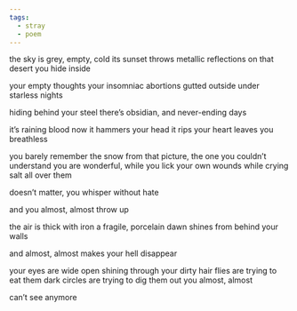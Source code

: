 ```yaml
---
tags:
  - stray
  - poem
---
```

the sky is grey, empty, cold
its sunset throws metallic reflections
on that desert you hide inside

your empty thoughts
your insomniac abortions
gutted outside under starless nights

hiding behind your steel there’s
obsidian, and never-ending days

it’s raining blood now
it hammers your head
it rips your heart
leaves you breathless

you barely remember the snow
from that picture, the one you couldn’t understand
you are wonderful, while you lick your own wounds
while crying salt all over them

doesn’t matter, you whisper
without hate

and you almost, almost throw up

the air is thick with iron
a fragile, porcelain dawn
shines from behind your walls

and almost, almost
makes your hell disappear

your eyes are wide open
shining through your dirty hair
flies are trying to eat them
dark circles are trying to dig them out
you almost, almost

can’t see anymore
